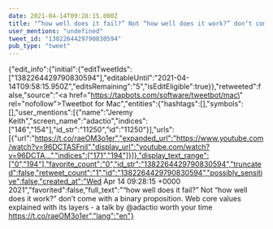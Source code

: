 ```yaml
---
date: 2021-04-14T09:28:15.000Z
title: "“how well does it fail?” Not “how well does it work?” don’t come with a binary proposition. Web core values explained with its layers - a talk by <a href='http://twitter.com/adactio'>@adactio</a> worth your time https://t.co/raeOM3o1er″"
user_mentions: "undefined"
tweet_id: "1382264429790830594"
pub_type: "tweet"
---
```

{"edit_info":{"initial":{"editTweetIds":["1382264429790830594"],"editableUntil":"2021-04-14T09:58:15.950Z","editsRemaining":"5","isEditEligible":true}},"retweeted":false,"source":"<a href=\"https://tapbots.com/software/tweetbot/mac\" rel=\"nofollow\">Tweetbot for Mac</a>","entities":{"hashtags":[],"symbols":[],"user_mentions":[{"name":"Jeremy Keith","screen_name":"adactio","indices":["146","154"],"id_str":"11250","id":"11250"}],"urls":[{"url":"https://t.co/raeOM3o1er","expanded_url":"https://www.youtube.com/watch?v=96DCTASFniI","display_url":"youtube.com/watch?v=96DCTA…","indices":["171","194"]}]},"display_text_range":["0","194"],"favorite_count":"0","id_str":"1382264429790830594","truncated":false,"retweet_count":"1","id":"1382264429790830594","possibly_sensitive":false,"created_at":"Wed Apr 14 09:28:15 +0000 2021","favorited":false,"full_text":"“how well does it fail?” Not “how well does it work?” don’t come with a binary proposition. Web core values explained with its layers - a talk by @adactio worth your time https://t.co/raeOM3o1er","lang":"en"}
